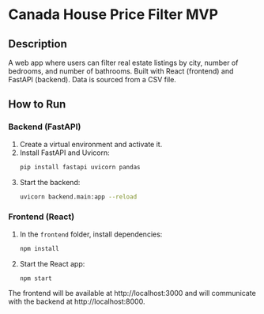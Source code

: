 # Canada House Price Filter MVP

## Description
A web app where users can filter real estate listings by city, number of bedrooms, and number of bathrooms. Built with React (frontend) and FastAPI (backend). Data is sourced from a CSV file.

## How to Run

### Backend (FastAPI)
1. Create a virtual environment and activate it.
2. Install FastAPI and Uvicorn:
   ```bash
   pip install fastapi uvicorn pandas
   ```
3. Start the backend:
   ```bash
   uvicorn backend.main:app --reload
   ```

### Frontend (React)
1. In the `frontend` folder, install dependencies:
   ```bash
   npm install
   ```
2. Start the React app:
   ```bash
   npm start
   ```

The frontend will be available at http://localhost:3000 and will communicate with the backend at http://localhost:8000. 